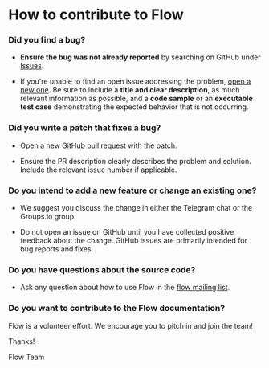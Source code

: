 # How to contribute to Flow

### **Did you find a bug?**

* **Ensure the bug was not already reported** by searching on GitHub under [Issues](https://github.com/area9innovation/flow9/issues).

* If you're unable to find an open issue addressing the problem, [open a new one](https://github.com/area9innovation/flow9/issues/new). Be sure to include a **title and clear description**, as much relevant information as possible, and a **code sample** or an **executable test case** demonstrating the expected behavior that is not occurring.

### **Did you write a patch that fixes a bug?**

* Open a new GitHub pull request with the patch.

* Ensure the PR description clearly describes the problem and solution. Include the relevant issue number if applicable.

### **Do you intend to add a new feature or change an existing one?**

* We suggest you discuss the change in either the Telegram chat or the Groups.io group.

* Do not open an issue on GitHub until you have collected positive feedback about the change. GitHub issues are primarily intended for bug reports and fixes.

### **Do you have questions about the source code?**

* Ask any question about how to use Flow in the [flow mailing list](flow).

### **Do you want to contribute to the Flow documentation?**

Flow is a volunteer effort. We encourage you to pitch in and join the team!

Thanks!

Flow Team
